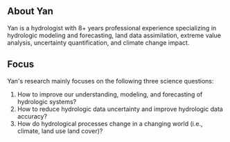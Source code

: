 ## About Yan

<p>Yan is a hydrologist with 8+ years professional experience specializing in hydrologic modeling and forecasting, land data assimilation, extreme value analysis, uncertainty quantification, and climate change impact.</p>



## Focus 
Yan's research mainly focuses on the following three science questions:
1. How to improve our understanding, modeling, and forecasting of hydrologic systems?
2. How to reduce hydrologic data uncertainty and improve hydrologic data accuracy?
3. How do hydrological processes change in a changing world (i.e., climate, land use land cover)?
